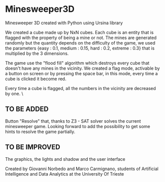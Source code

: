 # Minesweeper3D
Minesweeper 3D created with Python using Ursina library 

We created a cube made up by NxN cubes. Each cube is an entity that is flagged with the property of being a mine or not. 
The mines are generated randomly but the quantity depends on the difficulty of the game, we used the parameters {easy : 0.1, medium : 0.15, hard : 0.2, extreme : 0.3} that is multiplied by the 3 dimensions.

The game use the "flood fill" algorithm which destroys every cube that doesn't have any mines in the vicinity. 
We created a flag mode, activable by a button on screen or by pressing the space bar, in this mode, every time a cube is clicked it become red. 

Every time a cube is flagged, all the numbers in the vicinity are decreased by one. \

## TO BE ADDED ## 

Button "Resolve" that, thanks to Z3 - SAT solver solves the current minesweeper game. Looking forward to add the possibility to get some hints to resolve the game partially.

## TO BE IMPROVED ##
The graphics, the lights and shadow and the user interface




Created by Giovanni Norbedo and Marco Carmignano, students of Artificial Intelligence and Data Analytics at the University Of Trieste
